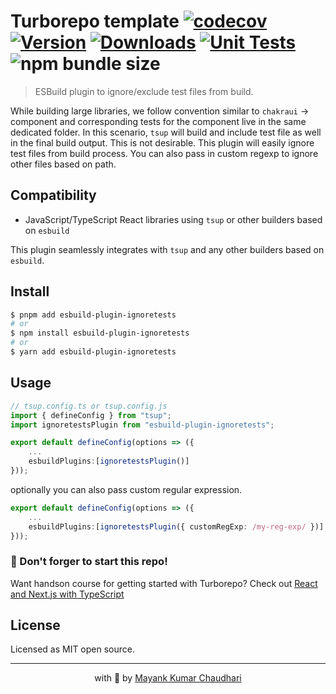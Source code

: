 # Turborepo template [![codecov](https://codecov.io/gh/mayank1513/esbuild-plugin-ignoretests/graph/badge.svg?token=8LX1NLNVRV)](https://codecov.io/gh/mayank1513/esbuild-plugin-ignoretests) [![Version](https://img.shields.io/npm/v/esbuild-plugin-ignoretests.svg?colorB=green)](https://www.npmjs.com/package/esbuild-plugin-ignoretests) [![Downloads](https://img.jsdelivr.com/img.shields.io/npm/dt/esbuild-plugin-ignoretests.svg)](https://www.npmjs.com/package/esbuild-plugin-ignoretests) [![Unit Tests](https://github.com/mayank1513/esbuild-plugin-ignoretests/actions/workflows/test.yml/badge.svg)](https://github.com/mayank1513/esbuild-plugin-ignoretests/actions/workflows/test.yml) ![npm bundle size](https://img.shields.io/bundlephobia/minzip/esbuild-plugin-ignoretests)

> ESBuild plugin to ignore/exclude test files from build.

While building large libraries, we follow convention similar to `chakraui` -> component and corresponding tests for the component live in the same dedicated folder. In this scenario, `tsup` will build and include test file as well in the final build output. This is not desirable. This plugin will easily ignore test files from build process. You can also pass in custom regexp to ignore other files based on path.

## Compatibility

- JavaScript/TypeScript React libraries using `tsup` or other builders based on `esbuild`

This plugin seamlessly integrates with `tsup` and any other builders based on `esbuild`.

## Install

```bash
$ pnpm add esbuild-plugin-ignoretests
# or
$ npm install esbuild-plugin-ignoretests
# or
$ yarn add esbuild-plugin-ignoretests
```

## Usage

```ts
// tsup.config.ts or tsup.config.js
import { defineConfig } from "tsup";
import ignoretestsPlugin from "esbuild-plugin-ignoretests";

export default defineConfig(options => ({
    ...
    esbuildPlugins:[ignoretestsPlugin()]
}));
```

optionally you can also pass custom regular expression.

```ts
export default defineConfig(options => ({
    ...
    esbuildPlugins:[ignoretestsPlugin({ customRegExp: /my-reg-exp/ })]
}));
```

### 🤩 Don't forger to start this repo!

Want handson course for getting started with Turborepo? Check out [React and Next.js with TypeScript](https://www.udemy.com/course/react-and-next-js-with-typescript/?referralCode=7202184A1E57C3DCA8B2)

## License

Licensed as MIT open source.

<hr />

<p align="center" style="text-align:center">with 💖 by <a href="https://mayank-chaudhari.vercel.app" target="_blank">Mayank Kumar Chaudhari</a></p>
